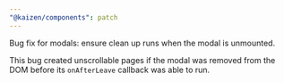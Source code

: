 ```yaml
---
"@kaizen/components": patch
---
```


Bug fix for modals: ensure clean up runs when the modal is unmounted.

This bug created unscrollable pages if the modal was removed from the DOM before its `onAfterLeave` callback was able to run.
